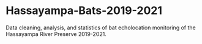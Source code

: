 # Hassayampa-Bats-2019-2021
Data cleaning, analysis, and statistics of bat echolocation monitoring of the Hassayampa River Preserve 2019-2021.
